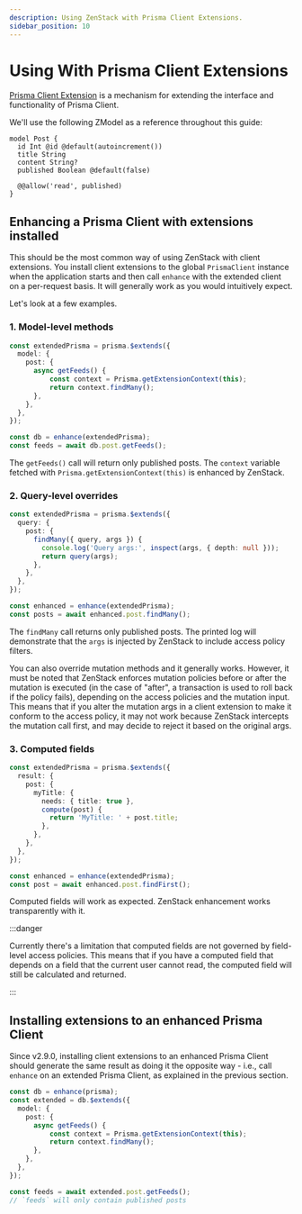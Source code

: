 ```yaml
---
description: Using ZenStack with Prisma Client Extensions.
sidebar_position: 10
---
```


# Using With Prisma Client Extensions

[Prisma Client Extension](https://www.prisma.io/docs/orm/prisma-client/client-extensions) is a mechanism for extending the interface and functionality of Prisma Client.

We'll use the following ZModel as a reference throughout this guide:

```zmodel
model Post {
  id Int @id @default(autoincrement())
  title String
  content String?
  published Boolean @default(false)

  @@allow('read', published)
}
```

## Enhancing a Prisma Client with extensions installed

This should be the most common way of using ZenStack with client extensions. You install client extensions to the global `PrismaClient` instance when the application starts and then call `enhance` with the extended client on a per-request basis. It will generally work as you would intuitively expect.

Let's look at a few examples.

### 1. Model-level methods

```ts
const extendedPrisma = prisma.$extends({
  model: {
    post: {
      async getFeeds() {
          const context = Prisma.getExtensionContext(this);
          return context.findMany();
      },
    },
  },
});

const db = enhance(extendedPrisma);
const feeds = await db.post.getFeeds();
```

The `getFeeds()` call will return only published posts. The `context` variable fetched with `Prisma.getExtensionContext(this)` is enhanced by ZenStack.

### 2. Query-level overrides

```ts
const extendedPrisma = prisma.$extends({
  query: {
    post: {
      findMany({ query, args }) {
        console.log('Query args:', inspect(args, { depth: null }));
        return query(args);
      },
    },
  },
});

const enhanced = enhance(extendedPrisma);
const posts = await enhanced.post.findMany();
```

The `findMany` call returns only published posts. The printed log will demonstrate that the `args` is injected by ZenStack to include access policy filters.

You can also override mutation methods and it generally works. However, it must be noted that ZenStack enforces mutation policies before or after the mutation is executed (in the case of "after", a transaction is used to roll back if the policy fails), depending on the access policies and the mutation input. This means that if you alter the mutation args in a client extension to make it conform to the access policy, it may not work because ZenStack intercepts the mutation call first, and may decide to reject it based on the original args.

### 3. Computed fields

```ts
const extendedPrisma = prisma.$extends({
  result: {
    post: {
      myTitle: {
        needs: { title: true },
        compute(post) {
          return 'MyTitle: ' + post.title;
        },
      },
    },
  },
});

const enhanced = enhance(extendedPrisma);
const post = await enhanced.post.findFirst();
```

Computed fields will work as expected. ZenStack enhancement works transparently with it.

:::danger

Currently there's a limitation that computed fields are not governed by field-level access policies. This means that if you have a computed field that depends on a field that the current user cannot read, the computed field will still be calculated and returned.

:::

## Installing extensions to an enhanced Prisma Client

Since v2.9.0, installing client extensions to an enhanced Prisma Client should generate the same result as doing it the opposite way - i.e., call `enhance` on an extended Prisma Client, as explained in the previous section.

```ts
const db = enhance(prisma);
const extended = db.$extends({
  model: {
    post: {
      async getFeeds() {
          const context = Prisma.getExtensionContext(this);
          return context.findMany();
      },
    },
  },
});

const feeds = await extended.post.getFeeds();
// `feeds` will only contain published posts
```
